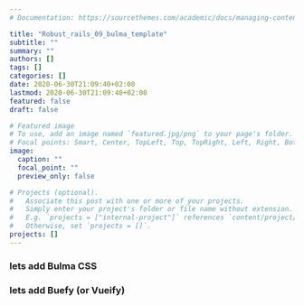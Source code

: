 ```yaml
---
# Documentation: https://sourcethemes.com/academic/docs/managing-content/

title: "Robust_rails_09_bulma_template"
subtitle: ""
summary: ""
authors: []
tags: []
categories: []
date: 2020-06-30T21:09:40+02:00
lastmod: 2020-06-30T21:09:40+02:00
featured: false
draft: false

# Featured image
# To use, add an image named `featured.jpg/png` to your page's folder.
# Focal points: Smart, Center, TopLeft, Top, TopRight, Left, Right, BottomLeft, Bottom, BottomRight.
image:
  caption: ""
  focal_point: ""
  preview_only: false

# Projects (optional).
#   Associate this post with one or more of your projects.
#   Simply enter your project's folder or file name without extension.
#   E.g. `projects = ["internal-project"]` references `content/project/deep-learning/index.md`.
#   Otherwise, set `projects = []`.
projects: []
---
```


### lets add Bulma CSS

### lets add Buefy (or Vueify)

